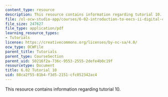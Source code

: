 ```yaml
---
content_type: resource
description: This resource contains information regarding tutorial 10.
file: /ol-ocw-studio-app/courses/6-02-introduction-to-eecs-ii-digital-communication-systems-fall-2012/88ca2f5581b4f3d52151cfc052342ac4_MIT6_02F12_tutor10.pdf
file_size: 247627
file_type: application/pdf
learning_resource_types:
- Tutorials
license: https://creativecommons.org/licenses/by-nc-sa/4.0/
ocw_type: OCWFile
parent_title: Tutorials
parent_type: CourseSection
parent_uid: 50216f2a-736c-9553-2555-2defe4b0c19f
resourcetype: Document
title: 6.02 Tutorial 10
uid: 88ca2f55-81b4-f3d5-2151-cfc052342ac4
---
```

This resource contains information regarding tutorial 10.